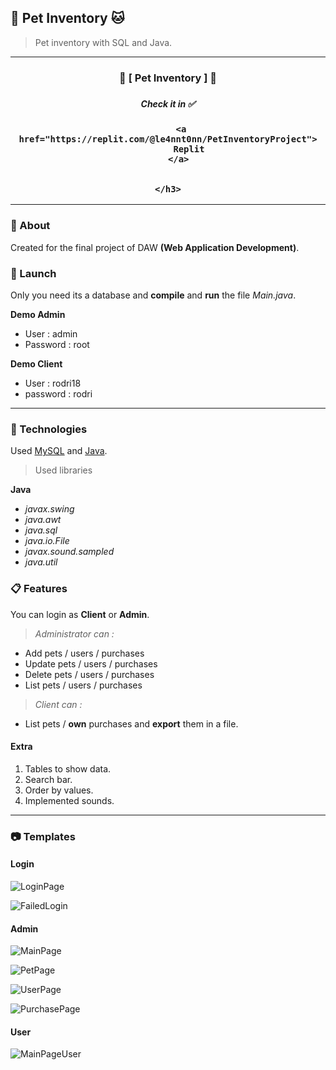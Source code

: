 
## 🐶 Pet Inventory 🐱

 > Pet inventory with SQL and Java.

 ***

 <div align="center">
    <h3>🐾 [ Pet Inventory ] 🐾<h3>
    <h5>Check it in ✅</h5>
    <h3>     
        
         <a href="https://replit.com/@le4nnt0nn/PetInventoryProject">
            Replit
        </a>
        
        
    </h3>
</div>

***

### 📄 About 

Created for the final project of DAW **(Web Application Development)**. 

### 🚀 Launch

Only you need its a database and **compile** and **run** the file _Main.java_.

**Demo Admin**
* User : admin
* Password : root

**Demo Client**
* User : rodri18
* password : rodri

***

### 🧪 Technologies

Used [MySQL](https://dev.mysql.com/doc/ "MySQL Documentation") and [Java](https://docs.oracle.com/en/java/ "Java Documentation").

> Used libraries

**Java**

* _javax.swing_
* _java.awt_
* _java.sql_
* _java.io.File_
* _javax.sound.sampled_
* _java.util_

### 📋 Features

You can login as **Client** or **Admin**. 

>_Administrator can :_
* Add pets / users / purchases
* Update pets / users / purchases
* Delete pets / users / purchases
* List pets / users / purchases

>_Client can :_
* List pets / **own** purchases and **export** them in a file.

#### Extra

1. Tables to show data.
2. Search bar.
3. Order by values.
4. Implemented sounds.

 ***
 
### 📷 Templates

#### Login
![LoginPage](./docs/LoginView.png "Login View")

![FailedLogin](./docs/FailedView.png "Failed Login View")

#### Admin

![MainPage](./docs/MainPageView.png "Main Page View")

![PetPage](./docs/PetPageView.png "Pet Page View")

![UserPage](./docs/ClientPageView.png "Client Page View")

![PurchasePage](./docs/PurchasePageView.png "Purchase Page View")

#### User

![MainPageUser](./docs/MainPageUserView.png "Main Page User View")



